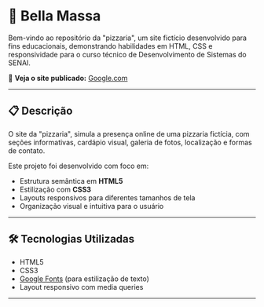 # 🍕 Bella Massa

Bem-vindo ao repositório da "pizzaria", um site fictício desenvolvido para fins educacionais, demonstrando habilidades em HTML, CSS e responsividade para o curso técnico de Desenvolvimento de Sistemas do SENAI.

🔗 **Veja o site publicado:**
[Google.com](https://google.com)

---

## 📋 Descrição

O site da "pizzaria", simula a presença online de uma pizzaria fictícia, com seções informativas, cardápio visual, galeria de fotos, localização e formas de contato.

Este projeto foi desenvolvido com foco em:

- Estrutura semântica em **HTML5**
- Estilização com **CSS3**
- Layouts responsivos para diferentes tamanhos de tela
- Organização visual e intuitiva para o usuário

---

## 🛠️ Tecnologias Utilizadas

- HTML5
- CSS3
- [Google Fonts](https://fonts.google.com/) (para estilização de texto)
- Layout responsivo com media queries

---
